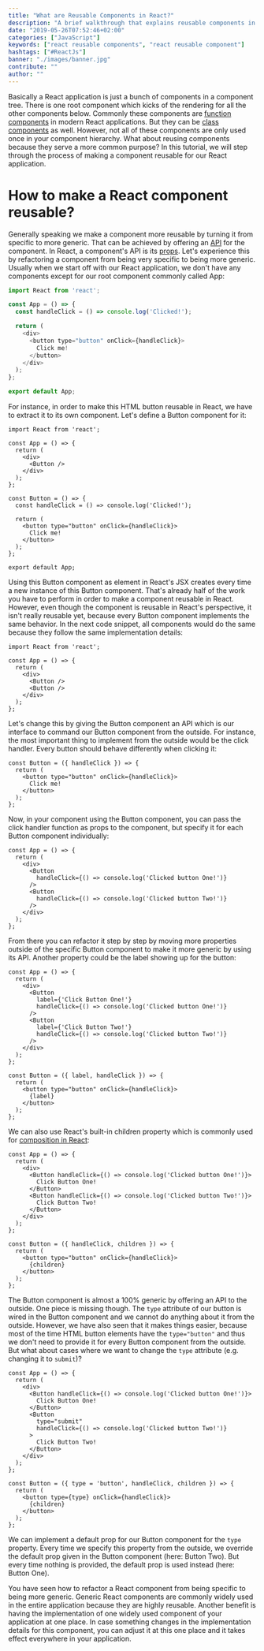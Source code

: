 ```yaml
---
title: "What are Reusable Components in React?"
description: "A brief walkthrough that explains reusable components in React by example. You will refactor a specific to a more generic component by offering a clean API for this component for the outside world ..."
date: "2019-05-26T07:52:46+02:00"
categories: ["JavaScript"]
keywords: ["react reusable components", "react reusable component"]
hashtags: ["#ReactJs"]
banner: "./images/banner.jpg"
contribute: ""
author: ""
---
```


<Sponsorship />

Basically a React application is just a bunch of components in a component tree. There is one root component which kicks of the rendering for all the other components below. Commonly these components are [function components](https://www.robinwieruch.de/react-function-component/) in modern React applications. But they can be [class components](https://www.robinwieruch.de/react-component-types/) as well. However, not all of these components are only used once in your component hierarchy. What about reusing components because they serve a more common purpose? In this tutorial, we will step through the process of making a component reusable for our React application.

# How to make a React component reusable?

Generally speaking we make a component more reusable by turning it from specific to more generic. That can be achieved by offering an [API](https://www.robinwieruch.de/what-is-an-api-javascript/) for the component. In React, a component's API is its [props](https://www.robinwieruch.de/react-pass-props-to-component/). Let's experience this by refactoring a component from being very specific to being more generic. Usually when we start off with our React application, we don't have any components except for our root component commonly called App:

```javascript
import React from 'react';

const App = () => {
  const handleClick = () => console.log('Clicked!');

  return (
    <div>
      <button type="button" onClick={handleClick}>
        Click me!
      </button>
    </div>
  );
};

export default App;
```

For instance, in order to make this HTML button reusable in React, we have to extract it to its own component. Let's define a Button component for it:

```javascript{6,11,12,13,14,15,16,17,18,19}
import React from 'react';

const App = () => {
  return (
    <div>
      <Button />
    </div>
  );
};

const Button = () => {
  const handleClick = () => console.log('Clicked!');

  return (
    <button type="button" onClick={handleClick}>
      Click me!
    </button>
  );
};

export default App;
```

Using this Button component as element in React's JSX creates every time a new instance of this Button component. That's already half of the work you have to perform in order to make a component reusable in React. However, even though the component is reusable in React's perspective, it isn't really reusable yet, because every Button component implements the same behavior. In the next code snippet, all components would do the same because they follow the same implementation details:

```javascript{6,7}
import React from 'react';

const App = () => {
  return (
    <div>
      <Button />
      <Button />
    </div>
  );
};
```

Let's change this by giving the Button component an API which is our interface to command our Button component from the outside. For instance, the most important thing to implement from the outside would be the click handler. Every button should behave differently when clicking it:

```javascript{1}
const Button = ({ handleClick }) => {
  return (
    <button type="button" onClick={handleClick}>
      Click me!
    </button>
  );
};
```

Now, in your component using the Button component, you can pass the click handler function as props to the component, but specify it for each Button component individually:

```javascript{5,8}
const App = () => {
  return (
    <div>
      <Button
        handleClick={() => console.log('Clicked button One!')}
      />
      <Button
        handleClick={() => console.log('Clicked button Two!')}
      />
    </div>
  );
};
```

From there you can refactor it step by step by moving more properties outside of the specific Button component to make it more generic by using its API. Another property could be the label showing up for the button:

```javascript{5,9,16,19}
const App = () => {
  return (
    <div>
      <Button
        label={'Click Button One!'}
        handleClick={() => console.log('Clicked button One!')}
      />
      <Button
        label={'Click Button Two!'}
        handleClick={() => console.log('Clicked button Two!')}
      />
    </div>
  );
};

const Button = ({ label, handleClick }) => {
  return (
    <button type="button" onClick={handleClick}>
      {label}
    </button>
  );
};
```

We can also use React's built-in children property which is commonly used for [composition in React](https://www.robinwieruch.de/react-component-composition/):

```javascript{4,5,6,7,8,9,14,17}
const App = () => {
  return (
    <div>
      <Button handleClick={() => console.log('Clicked button One!')}>
        Click Button One!
      </Button>
      <Button handleClick={() => console.log('Clicked button Two!')}>
        Click Button Two!
      </Button>
    </div>
  );
};

const Button = ({ handleClick, children }) => {
  return (
    <button type="button" onClick={handleClick}>
      {children}
    </button>
  );
};
```

The Button component is almost a 100% generic by offering an API to the outside. One piece is missing though. The `type` attribute of our button is wired in the Button component and we cannot do anything about it from the outside. However, we have also seen that it makes things easier, because most of the time HTML button elements have the `type="button"` and thus we don't need to provide it for every Button component from the outside. But what about cases where we want to change the `type` attribute (e.g. changing it to `submit`)?

```javascript{8,17,19}
const App = () => {
  return (
    <div>
      <Button handleClick={() => console.log('Clicked button One!')}>
        Click Button One!
      </Button>
      <Button
        type="submit"
        handleClick={() => console.log('Clicked button Two!')}
      >
        Click Button Two!
      </Button>
    </div>
  );
};

const Button = ({ type = 'button', handleClick, children }) => {
  return (
    <button type={type} onClick={handleClick}>
      {children}
    </button>
  );
};
```

We can implement a default prop for our Button component for the `type` property. Every time we specify this property from the outside, we override the default prop given in the Button component (here: Button Two). But every time nothing is provided, the default prop is used instead (here: Button One).

<Divider />

You have seen how to refactor a React component from being specific to being more generic. Generic React components are commonly widely used in the entire application because they are highly reusable. Another benefit is having the implementation of one widely used component of your application at one place. In case something changes in the implementation details for this component, you can adjust it at this one place and it takes effect everywhere in your application.
